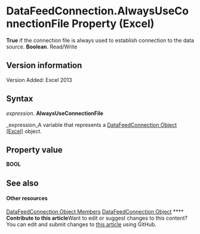 
# DataFeedConnection.AlwaysUseConnectionFile Property (Excel)

 **True** if the connection file is always used to establish connection to the data source. **Boolean**. Read/Write


## Version information

Version Added: Excel 2013 


## Syntax

 _expression_. **AlwaysUseConnectionFile**

 _expression_A variable that represents a  [DataFeedConnection Object (Excel)](2ccb242b-28d5-3baf-78be-aa8f7478f4b6.md) object.


## Property value

 **BOOL**


## See also


#### Other resources


 [DataFeedConnection Object Members](33157c0b-c8d1-355f-8e72-3c7738ff67af.md)
 [DataFeedConnection Object](2ccb242b-28d5-3baf-78be-aa8f7478f4b6.md)
****   **Contribute to this article**Want to edit or suggest changes to this content? You can edit and submit changes to  [this article](https://github.com/jhershey00/VBA_Excel_Test/OpenXMLCon/articles/97fea940-2682-3d0d-cb49-4ad8a178ea4f.md) using GitHub.

